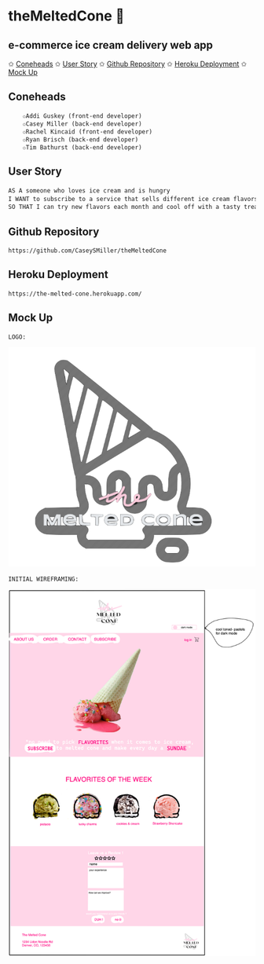 # theMeltedCone 🍦

## e-commerce ice cream delivery web app

✩ [Coneheads](#coneheads)
✩ [User Story](#user-story)
✩ [Github Repository](#github-repository)
✩ [Heroku Deployment](#heroku-deployment)
✩ [Mock Up](#mock-up)

## Coneheads

        ✩Addi Guskey (front-end developer)
        ✩Casey Miller (back-end developer)
        ✩Rachel Kincaid (front-end developer)
        ✩Ryan Brisch (back-end developer)
        ✩Tim Bathurst (back-end developer)

## User Story

```md
AS A someone who loves ice cream and is hungry
I WANT to subscribe to a service that sells different ice cream flavors
SO THAT I can try new flavors each month and cool off with a tasty treat
```

## Github Repository

    https://github.com/CaseySMiller/theMeltedCone

## Heroku Deployment

    https://the-melted-cone.herokuapp.com/

## Mock Up

    LOGO:

<img src = "./client/src/assets/images/logo2.png">

    INITIAL WIREFRAMING:

<img src = "./client/src/assets/images/meltedcone.png">
